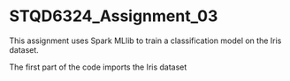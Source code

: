 # STQD6324_Assignment_03

This assignment uses Spark MLlib to train a classification model on the Iris dataset.

The first part of the code imports the Iris dataset

```python:Assignment3_P137262.ipynb [15 - 21]

```
